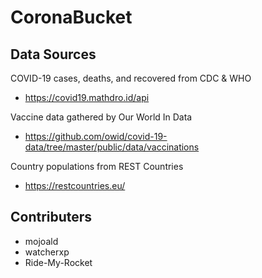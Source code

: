 # CoronaBucket

## Data Sources
COVID-19 cases, deaths, and recovered from CDC & WHO
- https://covid19.mathdro.id/api

Vaccine data gathered by Our World In Data
- https://github.com/owid/covid-19-data/tree/master/public/data/vaccinations

Country populations from REST Countries
- https://restcountries.eu/

## Contributers
- mojoald
- watcherxp
- Ride-My-Rocket
